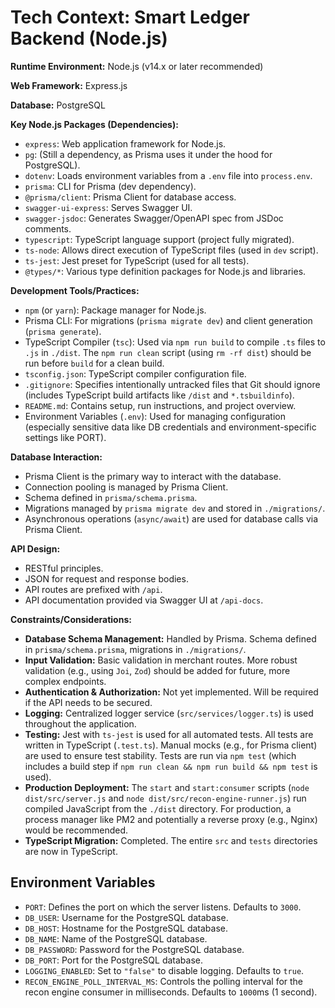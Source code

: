 # Tech Context: Smart Ledger Backend (Node.js)

**Runtime Environment:** Node.js (v14.x or later recommended)

**Web Framework:** Express.js

**Database:** PostgreSQL

**Key Node.js Packages (Dependencies):**
- `express`: Web application framework for Node.js.
- `pg`: (Still a dependency, as Prisma uses it under the hood for PostgreSQL).
- `dotenv`: Loads environment variables from a `.env` file into `process.env`.
- `prisma`: CLI for Prisma (dev dependency).
- `@prisma/client`: Prisma Client for database access.
- `swagger-ui-express`: Serves Swagger UI.
- `swagger-jsdoc`: Generates Swagger/OpenAPI spec from JSDoc comments.
- `typescript`: TypeScript language support (project fully migrated).
- `ts-node`: Allows direct execution of TypeScript files (used in `dev` script).
- `ts-jest`: Jest preset for TypeScript (used for all tests).
- `@types/*`: Various type definition packages for Node.js and libraries.

**Development Tools/Practices:**
- `npm` (or `yarn`): Package manager for Node.js.
- Prisma CLI: For migrations (`prisma migrate dev`) and client generation (`prisma generate`).
- TypeScript Compiler (`tsc`): Used via `npm run build` to compile `.ts` files to `.js` in `./dist`. The `npm run clean` script (using `rm -rf dist`) should be run before `build` for a clean build.
- `tsconfig.json`: TypeScript compiler configuration file.
- `.gitignore`: Specifies intentionally untracked files that Git should ignore (includes TypeScript build artifacts like `/dist` and `*.tsbuildinfo`).
- `README.md`: Contains setup, run instructions, and project overview.
- Environment Variables (`.env`): Used for managing configuration (especially sensitive data like DB credentials and environment-specific settings like PORT).

**Database Interaction:**
- Prisma Client is the primary way to interact with the database.
- Connection pooling is managed by Prisma Client.
- Schema defined in `prisma/schema.prisma`.
- Migrations managed by `prisma migrate dev` and stored in `./migrations/`.
- Asynchronous operations (`async/await`) are used for database calls via Prisma Client.

**API Design:**
- RESTful principles.
- JSON for request and response bodies.
- API routes are prefixed with `/api`.
- API documentation provided via Swagger UI at `/api-docs`.

**Constraints/Considerations:**
- **Database Schema Management:** Handled by Prisma. Schema defined in `prisma/schema.prisma`, migrations in `./migrations/`.
- **Input Validation:** Basic validation in merchant routes. More robust validation (e.g., using `Joi`, `Zod`) should be added for future, more complex endpoints.
- **Authentication & Authorization:** Not yet implemented. Will be required if the API needs to be secured.
- **Logging:** Centralized logger service (`src/services/logger.ts`) is used throughout the application.
- **Testing:** Jest with `ts-jest` is used for all automated tests. All tests are written in TypeScript (`.test.ts`). Manual mocks (e.g., for Prisma client) are used to ensure test stability. Tests are run via `npm test` (which includes a build step if `npm run clean && npm run build && npm test` is used).
- **Production Deployment:** The `start` and `start:consumer` scripts (`node dist/src/server.js` and `node dist/src/recon-engine-runner.js`) run compiled JavaScript from the `./dist` directory. For production, a process manager like PM2 and potentially a reverse proxy (e.g., Nginx) would be recommended.
- **TypeScript Migration:** Completed. The entire `src` and `tests` directories are now in TypeScript.

## Environment Variables

- `PORT`: Defines the port on which the server listens. Defaults to `3000`.
- `DB_USER`: Username for the PostgreSQL database.
- `DB_HOST`: Hostname for the PostgreSQL database.
- `DB_NAME`: Name of the PostgreSQL database.
- `DB_PASSWORD`: Password for the PostgreSQL database.
- `DB_PORT`: Port for the PostgreSQL database.
- `LOGGING_ENABLED`: Set to `"false"` to disable logging. Defaults to `true`.
- `RECON_ENGINE_POLL_INTERVAL_MS`: Controls the polling interval for the recon engine consumer in milliseconds. Defaults to `1000`ms (1 second).
